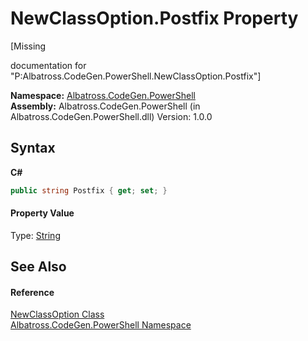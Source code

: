 # NewClassOption.Postfix Property 
 

\[Missing <summary> documentation for "P:Albatross.CodeGen.PowerShell.NewClassOption.Postfix"\]

**Namespace:**&nbsp;<a href="N_Albatross_CodeGen_PowerShell.md">Albatross.CodeGen.PowerShell</a><br />**Assembly:**&nbsp;Albatross.CodeGen.PowerShell (in Albatross.CodeGen.PowerShell.dll) Version: 1.0.0

## Syntax

**C#**<br />
``` C#
public string Postfix { get; set; }
```


#### Property Value
Type: <a href="http://msdn2.microsoft.com/en-us/library/s1wwdcbf" target="_blank">String</a>

## See Also


#### Reference
<a href="T_Albatross_CodeGen_PowerShell_NewClassOption.md">NewClassOption Class</a><br /><a href="N_Albatross_CodeGen_PowerShell.md">Albatross.CodeGen.PowerShell Namespace</a><br />